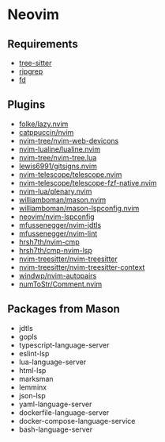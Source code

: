 # Neovim

## Requirements

 - [tree-sitter](https://github.com/tree-sitter/tree-sitter)
 - [ripgrep](https://github.com/BurntSushi/ripgrep)
 - [fd](https://github.com/sharkdp/fd)

## Plugins

 - [folke/lazy.nvim](https://github.com/folke/lazy.nvim)
 - [catppuccin/nvim](https://github.com/catppuccin/nvim)
 - [nvim-tree/nvim-web-devicons](https://github.com/nvim-tree/nvim-web-devicons)
 - [nvim-lualine/lualine.nvim](https://github.com/nvim-lualine/lualine.nvim)
 - [nvim-tree/nvim-tree.lua](https://github.com/nvim-tree/nvim-tree.lua)
 - [lewis6991/gitsigns.nvim](https://github.com/lewis6991/gitsigns.nvim)
 - [nvim-telescope/telescope.nvim](https://github.com/nvim-telescope/telescope.nvim)
 - [nvim-telescope/telescope-fzf-native.nvim](https://github.com/nvim-telescope/telescope-fzf-native.nvim)
 - [nvim-lua/plenary.nvim](https://github.com/nvim-lua/plenary.nvim)
 - [williamboman/mason.nvim](https://github.com/williamboman/mason.nvim)
 - [williamboman/mason-lspconfig.nvim](https://github.com/williamboman/mason-lspconfig.nvim)
 - [neovim/nvim-lspconfig](https://github.com/neovim/nvim-lspconfig)
 - [mfussenegger/nvim-jdtls](https://github.com/mfussenegger/nvim-jdtls)
 - [mfussenegger/nvim-lint](https://github.com/mfussenegger/nvim-lint)
 - [hrsh7th/nvim-cmp](https://github.com/hrsh7th/nvim-cmp)
 - [hrsh7th/cmp-nvim-lsp](https://github.com/hrsh7th/cmp-nvim-lsp)
 - [nvim-treesitter/nvim-treesitter](https://github.com/nvim-treesitter/nvim-treesitter)
 - [nvim-treesitter/nvim-treesitter-context](https://github.com/nvim-treesitter/nvim-treesitter-context)
 - [windwp/nvim-autopairs](https://github.com/windwp/nvim-autopairs)
 - [numToStr/Comment.nvim](https://github.com/numToStr/Comment.nvim)

## Packages from Mason

 - jdtls
 - gopls
 - typescript-language-server
 - eslint-lsp
 - lua-language-server
 - html-lsp
 - marksman
 - lemminx
 - json-lsp
 - yaml-language-server
 - dockerfile-language-server
 - docker-compose-language-service
 - bash-language-server

